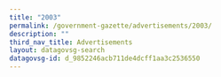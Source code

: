```yaml
---
title: "2003"
permalink: /government-gazette/advertisements/2003/
description: ""
third_nav_title: Advertisements
layout: datagovsg-search
datagovsg-id: d_9852246acb711de4dcff1aa3c2536550
---
```

